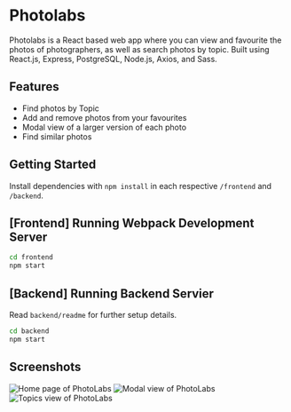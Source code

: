 # Photolabs
Photolabs is a React based web app where you can view and favourite the photos of photographers, as well as search photos by topic. Built using React.js, Express, PostgreSQL, Node.js, Axios, and Sass.

## Features

- Find photos by Topic
- Add and remove photos from your favourites
- Modal view of a larger version of each photo
- Find similar photos

## Getting Started

Install dependencies with `npm install` in each respective `/frontend` and `/backend`.

## [Frontend] Running Webpack Development Server

```sh
cd frontend
npm start
```

## [Backend] Running Backend Servier

Read `backend/readme` for further setup details.

```sh
cd backend
npm start
```

## Screenshots
![Home page of PhotoLabs](https://github.com/Devvaru/photolabs-starter/blob/main/frontend/docs/photolabs_home.png?raw=true)
![Modal view of PhotoLabs](https://github.com/Devvaru/photolabs-starter/blob/main/frontend/docs/photolabs_modal.png?raw=true)
![Topics view of PhotoLabs](https://github.com/Devvaru/photolabs-starter/blob/main/frontend/docs/photolabs_topic.png?raw=true)